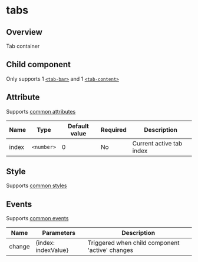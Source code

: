 # tabs

## Overview

Tab container

## Child component

Only supports 1 [`<tab-bar>`](tab-bar.md) and 1 [`<tab-content>`](tab-content.md)

## Attribute

Supports [common attributes](common-attributes.md)

| Name  | Type       | Default value | Required | Description              |
| ----- | ---------- | ------------- | -------- | ------------------------ |
| index | `<number>` | 0             | No       | Current active tab index |

## Style

Supports [common styles](common-styles.md)

## Events

Supports [common events](common-events.md)

| Name   | Parameters          | Description                              |
| ------ | ------------------- | ---------------------------------------- |
| change | {index: indexValue} | Triggered when child component 'active' changes |
